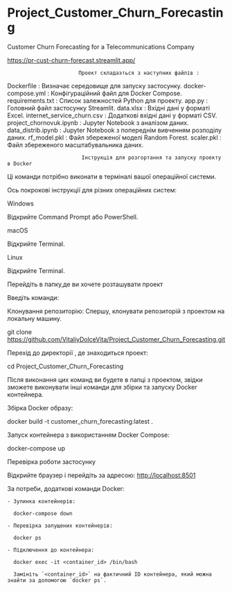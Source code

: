 # Project_Customer_Churn_Forecasting
Customer Churn Forecasting for a Telecommunications Company



 https://pr-cust-churn-forecast.streamlit.app/



                           Проект складаэться з наступних файлів :



Dockerfile                       : Визначає середовище для запуску застосунку.
docker-compose.yml               : Конфігураційний файл для Docker Compose.
requirements.txt                 : Список залежностей Python для проекту.
app.py                           : Головний файл застосунку Streamlit.
data.xlsx                        : Вхідні дані у форматі Excel.
internet_service_churn.csv       : Додаткові вхідні дані у форматі CSV.
project_chornovuk.ipynb          : Jupyter Notebook з аналізом даних.
data_distrib.ipynb               : Jupyter Notebook з попереднім вивченням розподілу даних.
rf_model.pkl                     : Файл збереженої моделі Random Forest.
scaler.pkl                       : Файл збереженого масштабувальника даних.




                            Інструкція для розгортання та запуску проекту в Docker




Ці команди потрібно виконати в терміналі вашої операційної системи.

Ось покрокові інструкції для різних операційних систем:

Windows

Відкрийте Command Prompt або PowerShell.

macOS

Відкрийте Terminal.

Linux

Відкрийте Terminal.

Перейдіть в папку,де ви хочете розташувати проект

Введіть команди:

Клонування репозиторію:
Спершу, клонувати репозиторій з проектом на локальну машину.

git clone https://github.com/VitaliyDolceVita/Project_Customer_Churn_Forecasting.git

Перехід до директорії , де знаходиться проект:

cd Project_Customer_Churn_Forecasting

Після виконання цих команд ви будете в папці з проектом, звідки зможете виконувати інші команди для збірки та запуску Docker контейнера.  

Збірка Docker образу:


docker build -t customer_churn_forecasting:latest .


Запуск контейнера з використанням Docker Compose:

docker-compose up


Перевірка роботи застосунку

Відкрийте браузер і перейдіть за адресою: [http://localhost:8501](http://localhost:8501)

За потреби, додаткові команди Docker:

    - Зупинка контейнерів:

      docker-compose down
   
    - Перевірка запущених контейнерів:

      docker ps

    - Підключення до контейнера:

      docker exec -it <container_id> /bin/bash

      Замініть `<container_id>` на фактичний ID контейнера, який можна знайти за допомогою `docker ps`.

